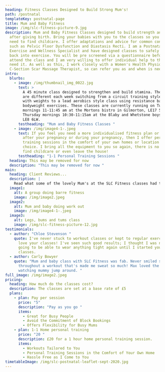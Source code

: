 ```yaml
---
heading: Fitness Classes Designed to Build Strong Mum's!
path: /postnatal
templateKey: postnatal-page
title: Mum and Baby Fitness
image: /img/slc-fitness-picture-9.jpg
description: Mum and Baby Fitness Classes designed to build strength and stamina
  after giving birth. Bring your babies with you to the classes so you do not
  need to find childcare. I offer adaptations and advice for common conditions
  such as Pelvic Floor Dysfunction and Diastasis Recti. I am a Postnatal
  Exercise and Wellness Specialist and have designed classes to safely get you
  back into exercise. You will be pre screened via a questionnaire before you
  attend the class and I am very willing to offer individual help to those that
  need it. As well as this, I work closely with a Women's Health Physio and
  C-Section Scar Massage Therapist, so can refer you as and when is needed.
intro:
  blurbs:
    - image: /img/thumbnail_img_0022.jpg
      text: >
        A 45 minute class designed to strengthen and build stamina. The sessions
        are different each week switching from a circuit training style class
        with weights to a lead aerobics style class using resistance bands and
        bodyweight exercises. These classes are currently running on Tuesday
        mornings 11-11:45 am at the Mortons bistro in Gilmorton, LE17 5LT and on
        Thursday mornings 10:30-11:15am at the Blaby and Whetstone boys club,
        LE8 6LW. 
      testheading: "Mum and Baby Fitness Classes "
    - image: /img/image4-1-.jpeg
      text: If you feel you need a more individualised fitness plan or extra help
        after your pregnancy or during your pregnancy, then I offer personal
        training sessions in the comfort of your own homes or location of your
        choice. I bring all the equipment to you so again, there is no need to
        find childcare or even leave the house!
      testheading: "1-1 Personal Training Sessions "
  heading: This may be removed for now
  description: "This may be removed for now "
main:
  heading: Client Reviews...
  description: |
    Read what some of the lovely Mum's at the SLC Fitness classes had to say!
  image1:
    alt: A group doing barre fitness
    image: /img/image2.jpeg
  image2:
    alt: Mum and baby doing work out
    image: /img/image4-1-.jpeg
  image3:
    alt: Legs, bums and tums class
    image: /img/slc-fitness-picture-12.jpg
testimonials:
  - author: "Chloe Stevenson "
    quote: I've never stuck to workout classes or kept to regular exercise, but I
      love your classes! I've seen such good results; I thought I was never
      going to be able to wear anything tight again until I started your
      classes.
  - author: Carly Bowyer
    quote: "Mum and baby class with SLC Fitness was fab. Never smiled so much
      throughout a workout that's made me sweat so much! Max loved the music and
      watching mummy jump around. "
full_image: /img/image2.jpeg
pricing:
  heading: How much do the classes cost?
  description: The classes are set at a base rate of £5
  plans:
    - plan: Pay per session
      price: "5"
      description: "Pay as you go "
      items:
        - Great for Busy People
        - Avoid the Commitment of Block Bookings
        - Offers Flexibility for Busy Mums
    - plan: 1-1 Home personal training
      price: "20 "
      description: £20 for a 1 hour home personal training session.
      items:
        - Workouts Tailored to You
        - Personal Training Sessions in the Comfort of Your Own Home
        - Hassle Free as I Come to You
timetableImage: /img/slc-postnatal-leaflet-sept-2020.jpg
---
```

